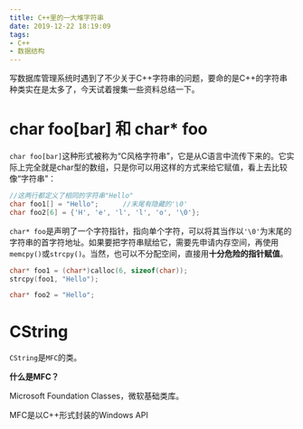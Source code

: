 ```yaml
---
title: C++里的一大堆字符串
date: 2019-12-22 18:19:09
tags:
- C++
- 数据结构
---
```

写数据库管理系统时遇到了不少关于C++字符串的问题，要命的是C++的字符串种类实在是太多了，今天试着搜集一些资料总结一下。

# char foo[bar] 和 char* foo

`char foo[bar]`这种形式被称为“C风格字符串”，它是从C语言中流传下来的。它实际上完全就是char型的数组，只是你可以用这样的方式来给它赋值，看上去比较像“字符串”：

```cpp
//这两行都定义了相同的字符串"Hello"
char foo1[] = "Hello";      //末尾有隐藏的'\0'
char foo2[6] = {'H', 'e', 'l', 'l', 'o', '\0'};
```

`char* foo`是声明了一个字符指针，指向单个字符，可以将其当作以`'\0'`为末尾的字符串的首字符地址。如果要把字符串赋给它，需要先申请内存空间，再使用`memcpy()`或`strcpy()`。当然，也可以不分配空间，直接用**十分危险的指针赋值**。

```cpp
char* foo1 = (char*)calloc(6, sizeof(char));
strcpy(foo1, "Hello");

char* foo2 = "Hello";
```

# CString

`CString`是`MFC`的类。

**什么是MFC？**

Microsoft Foundation Classes，微软基础类库。

MFC是以C++形式封装的Windows API

